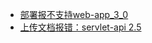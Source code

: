 - [部署报不支持web-app_3_0](./weblogic-servlet-api.md)
- [上传文档报错：servlet-api 2.5](./weblogic-servlet-request-error.md)
